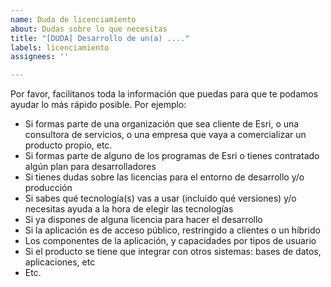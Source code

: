 ```yaml
---
name: Duda de licenciamiento
about: Dudas sobre lo que necesitas
title: "[DUDA] Desarrollo de un(a) ...."
labels: licenciamiento
assignees: ''

---
```


Por favor, facilítanos toda la información que puedas para que te podamos ayudar lo más rápido posible. Por ejemplo:

* Si formas parte de una organización que sea cliente de Esri, o una consultora de servicios, o una empresa que vaya a comercializar un producto propio, etc.
* Si formas parte de alguno de los programas de Esri o tienes contratado algún plan para desarrolladores
* Si tienes dudas sobre las licencias para el entorno de desarrollo y/o producción
* Si sabes qué tecnología(s) vas a usar (incluido qué versiones) y/o necesitas ayuda a la hora de elegir las tecnologías
* Si ya dispones de alguna licencia para hacer el desarrollo
* Si la aplicación es de acceso público, restringido a clientes o un híbrido
* Los componentes de la aplicación, y capacidades por tipos de usuario
* Si el producto se tiene que integrar con otros sistemas: bases de datos, aplicaciones, etc
* Etc.
